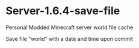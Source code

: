 Server-1.6.4-save-file
======================

Personal Modded Minecraft server world file cache

Save file "world" with a date and time upon commit
